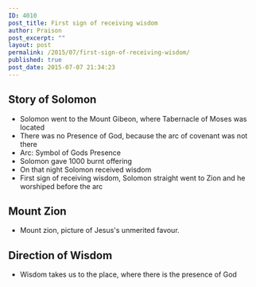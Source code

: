 ```yaml
---
ID: 4010
post_title: First sign of receiving wisdom
author: Praison
post_excerpt: ""
layout: post
permalink: /2015/07/first-sign-of-receiving-wisdom/
published: true
post_date: 2015-07-07 21:34:23
---
```

<h2>Story of Solomon</h2>
<ul>
	<li>Solomon went to the Mount Gibeon, where Tabernacle of Moses was located</li>
	<li>There was no Presence of God, because the arc of covenant was not there</li>
	<li>Arc: Symbol of Gods Presence</li>
	<li>Solomon gave 1000 burnt offering</li>
	<li>On that night Solomon received wisdom</li>
	<li>First sign of receiving wisdom, Solomon straight went to Zion and he worshiped before the arc</li>
</ul>
<h2>Mount Zion</h2>
<ul>
	<li>Mount zion, picture of Jesus's unmerited favour.</li>
</ul>
<h2>Direction of Wisdom</h2>
<ul>
	<li>Wisdom takes us to the place, where there is the presence of God</li>
</ul>
&nbsp;